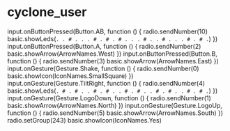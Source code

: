 # cyclone_user
input.onButtonPressed(Button.AB, function () {
    radio.sendNumber(10)
    basic.showLeds(`
        . . # . .
        . # . # .
        # . . . #
        . . # . .
        . # . # .
        `)
})
input.onButtonPressed(Button.A, function () {
    radio.sendNumber(2)
    basic.showArrow(ArrowNames.West)
})
input.onButtonPressed(Button.B, function () {
    radio.sendNumber(3)
    basic.showArrow(ArrowNames.East)
})
input.onGesture(Gesture.Shake, function () {
    radio.sendNumber(0)
    basic.showIcon(IconNames.SmallSquare)
})
input.onGesture(Gesture.TiltRight, function () {
    radio.sendNumber(4)
    basic.showLeds(`
        . # . # .
        . # . # .
        . # . # .
        . # . # .
        . # . # .
        `)
})
input.onGesture(Gesture.LogoDown, function () {
    radio.sendNumber(1)
    basic.showArrow(ArrowNames.North)
})
input.onGesture(Gesture.LogoUp, function () {
    radio.sendNumber(5)
    basic.showArrow(ArrowNames.South)
})
radio.setGroup(243)
basic.showIcon(IconNames.Yes)
